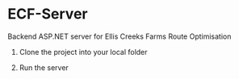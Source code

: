 # ECF-Server
Backend ASP.NET server for Ellis Creeks Farms Route Optimisation

1) Clone the project into your local folder

2) Run the server
